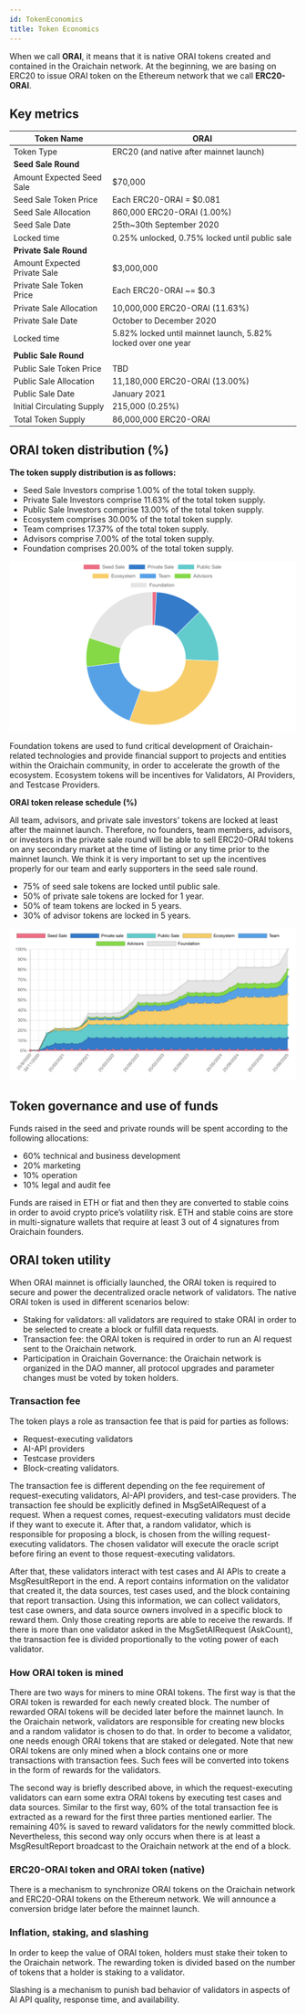 ```yaml
---
id: TokenEconomics
title: Token Economics
---
```


When we call **ORAI**, it means that it is native ORAI tokens created and contained in the Oraichain network. At the beginning, we are basing on ERC20 to issue ORAI token on the Ethereum network that we call **ERC20-ORAI**.

## Key metrics
| Token Name                 | ORAI                          |
|----------------------------|-------------------------------|
| Token Type                 | ERC20 (and native after mainnet launch)                      |
|**Seed Sale Round**||
| Amount Expected Seed Sale    | $70,000                       |
| Seed Sale Token Price      | Each ERC20-ORAI = $0.081       |
| Seed Sale Allocation       | 860,000 ERC20-ORAI (1.00%)           |
| Seed Sale Date             | 25th~30th September 2020      |
| Locked time                | 0.25% unlocked, 0.75% locked until public sale      |
|**Private Sale Round**||
| Amount Expected Private Sale | $3,000,000                    |
| Private Sale Token Price   | Each ERC20-ORAI ~= $0.3         |
| Private Sale Allocation    | 10,000,000 ERC20-ORAI (11.63%)  |
| Private Sale Date          | October to December 2020     |
| Locked time                | 5.82% locked until mainnet launch, 5.82% locked over one year      |
|**Public Sale Round**||
| Public Sale Token Price       | TBD                           |
| Public Sale Allocation | 11,180,000 ERC20-ORAI (13.00%)         |
| Public Sale Date        | January 2021             |
| Initial Circulating Supply | 215,000 (0.25%)           |
| Total Token Supply         | 86,000,000 ERC20-ORAI               |

## ORAI token distribution (%)
**The token supply distribution is as follows:**
- Seed Sale Investors comprise 1.00% of the total token supply.
- Private Sale Investors comprise 11.63% of the total token supply.
- Public Sale Investors comprise 13.00% of the total token supply.
- Ecosystem comprises 30.00% of the total token supply.
- Team comprises 17.37% of the total token supply.
- Advisors comprise 7.00% of the total token supply.
- Foundation comprises 20.00% of the total token supply.

![Token allocation](./../static/img/token-allocation.png)

Foundation tokens are used to fund critical development of Oraichain-related technologies and provide financial support to projects and entities within the Oraichain community, in order to accelerate the growth of the ecosystem.
Ecosystem tokens will be incentives for Validators, AI Providers, and Testcase Providers.

**ORAI token release schedule (%)**

All team, advisors, and private sale investors' tokens are locked at least after the mainnet launch.
Therefore, no founders, team members, advisors, or investors in the private sale round will be able to sell ERC20-ORAI tokens on any secondary market at the time of listing or any time prior to the mainnet launch.
We think it is very important to set up the incentives properly for our team and early supporters in the seed sale round.
- 75% of seed sale tokens are locked until public sale.
- 50% of private sale tokens are locked for 1 year.
- 50% of team tokens are locked in 5 years.
- 30% of advisor tokens are locked in 5 years.

![Token Release Schedule](./../static/img/token-release-schedule.png)

## Token governance and use of funds
Funds raised in the seed and private rounds will be spent according to the following allocations:
- 60% technical and business development
- 20% marketing
- 10% operation
- 10% legal and audit fee

Funds are raised in ETH or fiat and then they are converted to stable coins in order to avoid crypto price’s volatility risk. ETH and stable coins are store in multi-signature wallets that require at least 3 out of 4 signatures from Oraichain founders.

## ORAI token utility
When ORAI mainnet is officially launched, the ORAI token is required to secure and power the decentralized oracle network of validators. The native ORAI token is used in different scenarios below:
- Staking for validators: all validators are required to stake ORAI in order to be selected to create a block or fulfill data requests.
- Transaction fee: the ORAI token is required in order to run an AI request sent to the Oraichain network.
- Participation in Oraichain Governance: the Oraichain network is organized in the DAO manner, all protocol upgrades and parameter changes must be voted by token holders.

### Transaction fee
The token plays a role as transaction fee that is paid for parties as follows:
- Request-executing validators
- AI-API providers
- Testcase providers
- Block-creating validators.

The transaction fee is different depending on the fee requirement of request-executing validators, AI-API providers, and test-case providers. The transaction fee should be explicitly defined in MsgSetAIRequest of a request. When a request comes, request-executing validators must decide if they want to execute it. After that, a random validator, which is responsible for proposing a block, is chosen from the willing request-executing validators. The chosen validator will execute the oracle script before firing an event to those request-executing validators.

After that, these validators interact with test cases and AI APIs to create a MsgResultReport in the end. A report contains information on the validator that created it, the data sources, test cases used, and the block containing that report transaction. Using this information, we can collect validators, test case owners, and data source owners involved in a specific block to reward them. Only those creating reports are able to receive the rewards. If there is more than one validator asked in the MsgSetAIRequest (AskCount), the transaction fee is divided proportionally to the voting power of each validator.

### How ORAI token is mined
There are two ways for miners to mine ORAI tokens. The first way is that the ORAI token is rewarded for each newly created block. The number of rewarded ORAI tokens will be decided later before the mainnet launch. In the Oraichain network, validators are responsible for creating new blocks and a random validator is chosen to do that. In order to become a validator, one needs enough ORAI tokens that are staked or delegated. Note that new ORAI tokens are only mined when a block contains one or more transactions with transaction fees. Such fees will be converted into tokens in the form of rewards for the validators.

The second way is briefly described above, in which the request-executing validators can earn some extra ORAI tokens by executing test cases and data sources. Similar to the first way, 60% of the total transaction fee is extracted as a reward for the first three parties mentioned earlier. The remaining 40% is saved to reward validators for the newly committed block. Nevertheless, this second way only occurs when there is at least a MsgResultReport broadcast to the Oraichain network at the end of a block.

### ERC20-ORAI token and ORAI token (native)
There is a mechanism to synchronize ORAI tokens on the Oraichain network and ERC20-ORAI tokens on the Ethereum network. We will announce a conversion bridge later before the mainnet launch.

### Inflation, staking, and slashing
In order to keep the value of ORAI token, holders must stake their token to the Oraichain network. The rewarding token is divided based on the number of tokens that a holder is staking to a validator.

Slashing is a mechanism to punish bad behavior of validators in aspects of AI API quality, response time, and availability.
